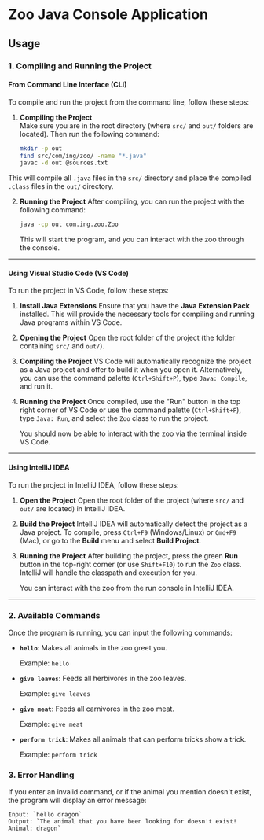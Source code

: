 ﻿# Zoo Java Console Application

## Usage

### 1. **Compiling and Running the Project**

#### **From Command Line Interface (CLI)**

To compile and run the project from the command line, follow these steps:

1. **Compiling the Project**  
   Make sure you are in the root directory (where `src/` and `out/` folders are located). Then run the following command:

   ```bash
   mkdir -p out
   find src/com/ing/zoo/ -name "*.java"
   javac -d out @sources.txt
   ```

This will compile all `.java` files in the `src/` directory and place the compiled `.class` files in the `out/` directory.

2. **Running the Project**
   After compiling, you can run the project with the following command:

   ```bash
   java -cp out com.ing.zoo.Zoo
   ```

   This will start the program, and you can interact with the zoo through the console.

---

#### **Using Visual Studio Code (VS Code)**

To run the project in VS Code, follow these steps:

1. **Install Java Extensions**
   Ensure that you have the **Java Extension Pack** installed. This will provide the necessary tools for compiling and running Java programs within VS Code.

2. **Opening the Project**
   Open the root folder of the project (the folder containing `src/` and `out/`).

3. **Compiling the Project**
   VS Code will automatically recognize the project as a Java project and offer to build it when you open it. Alternatively, you can use the command palette (`Ctrl+Shift+P`), type `Java: Compile`, and run it.

4. **Running the Project**
   Once compiled, use the "Run" button in the top right corner of VS Code or use the command palette (`Ctrl+Shift+P`), type `Java: Run`, and select the `Zoo` class to run the project.

   You should now be able to interact with the zoo via the terminal inside VS Code.

---

#### **Using IntelliJ IDEA**

To run the project in IntelliJ IDEA, follow these steps:

1. **Open the Project**
   Open the root folder of the project (where `src/` and `out/` are located) in IntelliJ IDEA.

2. **Build the Project**
   IntelliJ IDEA will automatically detect the project as a Java project. To compile, press `Ctrl+F9` (Windows/Linux) or `Cmd+F9` (Mac), or go to the **Build** menu and select **Build Project**.

3. **Running the Project**
   After building the project, press the green **Run** button in the top-right corner (or use `Shift+F10`) to run the `Zoo` class. IntelliJ will handle the classpath and execution for you.

   You can interact with the zoo from the run console in IntelliJ IDEA.

---

### 2. **Available Commands**

Once the program is running, you can input the following commands:

- **`hello`**: Makes all animals in the zoo greet you.

  Example:
  `hello`

- **`give leaves`**: Feeds all herbivores in the zoo leaves.

  Example:
  `give leaves`

- **`give meat`**: Feeds all carnivores in the zoo meat.

  Example:
  `give meat`

- **`perform trick`**: Makes all animals that can perform tricks show a trick.

  Example:
  `perform trick`

### 3. **Error Handling**

If you enter an invalid command, or if the animal you mention doesn't exist, the program will display an error message:

```
Input: `hello dragon`
Output: `The animal that you have been looking for doesn't exist! Animal: dragon`
```

